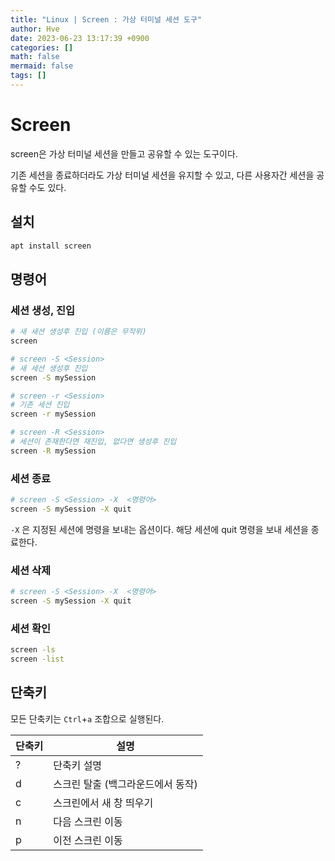 ```yaml
---
title: "Linux | Screen : 가상 터미널 세션 도구"
author: Hve
date: 2023-06-23 13:17:39 +0900
categories: []
math: false
mermaid: false
tags: []
---
```


# Screen

screen은 가상 터미널 세션을 만들고 공유할 수 있는 도구이다.

기존 세션을 종료하더라도 가상 터미널 세션을 유지할 수 있고, 다른 사용자간 세션을 공유할 수도 있다.

## 설치

```bash
apt install screen
```

## 명령어

### 세션 생성, 진입

```bash
# 새 새션 생성후 진입 (이름은 무작위)
screen

# screen -S <Session>
# 새 세션 생성후 진입
screen -S mySession

# screen -r <Session>
# 기존 세션 진입
screen -r mySession

# screen -R <Session>
# 세션이 존재한다면 재진입, 없다면 생성후 진입
screen -R mySession
```

### 세션 종료

```bash
# screen -S <Session> -X  <명령어>
screen -S mySession -X quit
```

`-X` 은 지정된 세션에 명령을 보내는 옵션이다. 해당 세션에 quit 명령을 보내 세션을 종료한다.


### 세션 삭제

```bash
# screen -S <Session> -X  <명령어>
screen -S mySession -X quit
```

### 세션 확인

```bash
screen -ls
screen -list
```

## 단축키

모든 단축키는 `Ctrl`+`a` 조합으로 실행된다.

| 단축키 | 설명 |
|-----|-----|
|  ?  | 단축키 설명 |
|  d  | 스크린 탈출 (백그라운드에서 동작) |
|  c  | 스크린에서 새 창 띄우기 |
|  n  | 다음 스크린 이동 |
|  p  | 이전 스크린 이동 |
